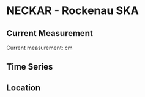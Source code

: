 # NECKAR - Rockenau SKA

## Current Measurement

Current measurement: <Value topic="rivers/pegel-online/NECKAR/Rockenau SKA/measurementValue"/> cm

## Time Series

<TimeSeries topic="rivers/pegel-online/NECKAR/Rockenau SKA/measurementValue" period="week" />

## Location

<WorldMap>
  <Marker lat="49.43825526310417" lon="9.005023979704323" labelTopic="rivers/pegel-online/NECKAR/Rockenau SKA" />
</WorldMap>
